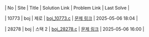 | No | Site | Title | Solution Link | Problem Link | Last Solve |

| 10773 | boj | 제로 | [boj_10773.c](boj/boj_10773.c) | [문제 링크](https://www.acmicpc.net/problem/10773) | 2025-05-06 18:04 |

| 28278 | boj | 스택 2 | [boj_28278.c](boj/boj_28278.c) | [문제 링크](https://www.acmicpc.net/problem/28278) | 2025-05-06 16:00 |
